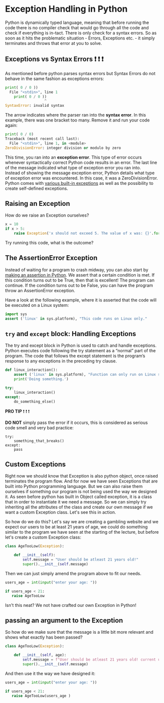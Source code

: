 # Exception Handling in Python

Python is dynamically typed language, meaning that before running the code there is no compiler check that would go through all the code and check if everything is in-tact. There is only check for a syntax errors. So as soon as it hits the problematic situation - Errors, Exceptions etc. - it simply terminates and throws that error at you to solve. 


## Exceptions vs Syntax Errors ❗ ❗ ❗ 

As mentioned before python parses syntax errors but Syntax Errors do not behave in the same fashion as exceptions errors:

```python
print( 0 / 0 ))
  File "<stdin>", line 1
    print( 0 / 0 ))
                  ^
SyntaxError: invalid syntax
```

The arrow indicates where the parser ran into the **syntax error**. In this example, there was one bracket too many. Remove it and run your code again:

```python
print( 0 / 0)
Traceback (most recent call last):
  File "<stdin>", line 1, in <module>
ZeroDivisionError: integer division or modulo by zero
```


This time, you ran into an **exception error**. This type of error occurs whenever syntactically correct Python code results in an error. The last line of the message indicated what type of exception error you ran into.  
Instead of showing the message exception error, Python details what type of exception error was encountered. In this case, it was a ZeroDivisionError. Python comes with [various built-in exceptions](https://docs.python.org/3/library/exceptions.html) as well as the possibility to create self-defined exceptions.

## Raising an Exception

How do we raise an Exception ourselves?


```python
x = 10
if x > 5:
    raise Exception('x should not exceed 5. The value of x was: {}'.format(x))
```

Try running this code, what is the outcome?

## The AssertionError Exception

Instead of waiting for a program to crash midway, you can also start by [making an assertion in Python](https://dbader.org/blog/python-assert-tutorial). We assert that a certain condition is met. If this condition turns out to be True, then that is excellent! The program can continue. If the condition turns out to be False, you can have the program throw an AssertionError exception.

Have a look at the following example, where it is asserted that the code will be executed on a Linux system:

```python
import sys
assert ('linux' in sys.platform), "This code runs on Linux only."
```

## `try` and `except` block: Handling Exceptions



The try and except block in Python is used to catch and handle exceptions. Python executes code following the try statement as a “normal” part of the program. The code that follows the except statement is the program’s response to any exceptions in the preceding try clause.

```python
def linux_interaction():
    assert ('linux' in sys.platform), "Function can only run on Linux systems."
    print('Doing something.')

try:
    linux_interaction()
except:
    do_something_else()
```

**PRO TIP** ❗ ❗ ❗ 

**DO NOT** simply pass the error if it occurs, this is considered as serious code smell and very bad practice:

```pyhon
try:
    something_that_breaks()
except:
    pass
```


## Custom Exceptions

Right now we should know that Exception is also python object, once raised terminates the program flow. And for now we have seen Exceptions that are built into Python programming language. But we can also raise them ourselves if something our program is not being used the way we designed it. As seen before python has built in Object called exception, it is a class that in order to instantiate it we need a message. So we can simply try inheriting all the attributes of the class and create our own message if we want a custom Exception class. Let's see this in action.  

So how do we do this? Let's say we are creating a gambling website and we expect our users to be at least 21 years of age, we could do something similar to the program we have seen at the starting of the lecture, but before let's create a custom Exception class:

```python
class AgeTooLow(Exception):

    def __init__(self):
        self.message = "User should be atleast 21 years old!"
        super().__init__(self.message)
```  

Then we can just simply amend the program above to fit our needs.

```python
users_age = int(input("enter your age: "))

if users_age < 21:
   raise AgeTooLow
```

Isn't this neat? We not have crafted our own Exception in Python!  

## passing an argument to the Exception 

So how do we make sure that the message is a little bit more relevant and shows what exactly has been passed?


```python
class AgeTooLow(Exception):

    def __init__(self, age):
        self.message = f"User should be atleast 21 years old! current user is {age} year('s) old"
        super().__init__(self.message)
```  

And then use it the way we have designed it:

```python
users_age = int(input("enter your age: "))

if users_age < 21:
   raise AgeTooLow(users_age )
```

